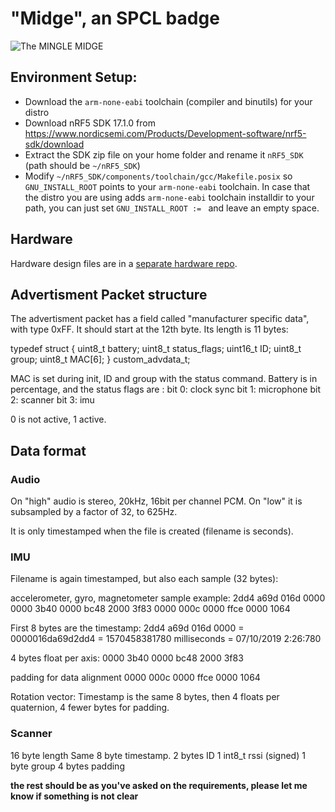 # "Midge", an SPCL badge 

![The MINGLE MIDGE](https://github.com/TUDelft-SPC-Lab/spcl_midge_hardware/raw/master/v2.3.jpg)

## Environment Setup:

- Download the `arm-none-eabi` toolchain (compiler and binutils) for your distro
- Download nRF5 SDK 17.1.0 from <https://www.nordicsemi.com/Products/Development-software/nrf5-sdk/download>
- Extract the SDK zip file on your home folder and rename it `nRF5_SDK` (path 
  should be `~/nRF5_SDK`)
- Modify `~/nRF5_SDK/components/toolchain/gcc/Makefile.posix` so 
  `GNU_INSTALL_ROOT` points to your `arm-none-eabi` toolchain. In case that the
  distro you are using adds `arm-none-eabi` toolchain installdir to your path, 
  you can just set `GNU_INSTALL_ROOT := ` and leave an empty space.


## Hardware
Hardware design files are in a [separate hardware repo](https://github.com/TUDelft-SPC-Lab/spcl_midge_hardware).

## Advertisment Packet structure
The advertisment packet has a field called "manufacturer specific data", with type 0xFF. It should start at the 12th byte. Its length is 11 bytes:

typedef struct
{
    uint8_t battery;
    uint8_t status_flags;
    uint16_t ID;
    uint8_t group;
    uint8_t MAC[6];
} custom_advdata_t;

MAC is set during init, ID and group with the status command.
Battery is in percentage, and the status flags are :
bit 0: clock sync
bit 1: microphone 
bit 2: scanner
bit 3: imu

0 is not active, 1 active.

## Data format

### Audio
On "high" audio is stereo, 20kHz, 16bit per channel PCM.
On "low" it is subsampled by a factor of 32, to 625Hz.

It is only timestamped when the file is created (filename is seconds).

### IMU
Filename is again timestamped, but also each sample (32 bytes):

accelerometer, gyro, magnetometer sample example:
2dd4 a69d 016d 0000 0000 3b40 0000 bc48 2000 3f83 0000 000c 0000 ffce 0000 1064

First 8 bytes are the timestamp:
2dd4 a69d 016d 0000   = 0000016da69d2dd4 = 1570458381780 milliseconds = 07/10/2019 2:26:780

4 bytes float per axis:
0000 3b40   0000 bc48   2000 3f83

padding for data alignment
0000 000c 0000 ffce 0000 1064

Rotation vector:
Timestamp is the same 8 bytes, then 4 floats per quaternion, 4 fewer bytes for padding.

### Scanner
16 byte length
Same 8 byte timestamp.
2 bytes ID
1 int8_t rssi (signed)
1 byte group
4 bytes padding


**the rest should be as you've asked on the requirements, please let me know if something is not clear**


